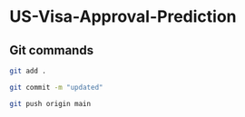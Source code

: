 # US-Visa-Approval-Prediction

## Git commands

```bash
git add .

git commit -m "updated"

git push origin main

```